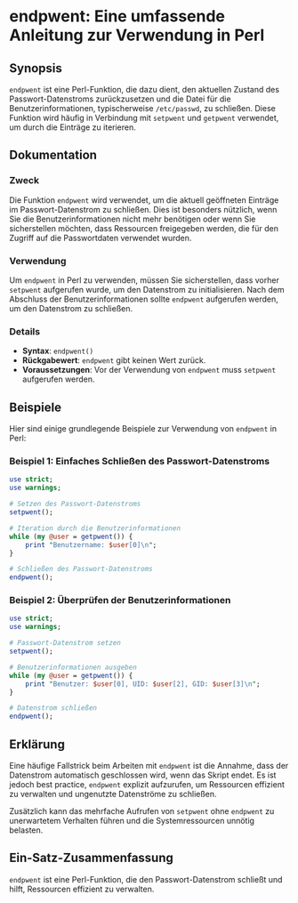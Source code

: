 <!--
Meta Description: # endpwent: Eine umfassende Anleitung zur Verwendung in Perl ## Synopsis `endpwent` ist eine Perl-Funktion, die dazu dient, den aktuellen Zustand des ...
Meta Keywords: endpwent, die, perl, passwort, schließen
-->

# endpwent: Eine umfassende Anleitung zur Verwendung in Perl

## Synopsis
`endpwent` ist eine Perl-Funktion, die dazu dient, den aktuellen Zustand des Passwort-Datenstroms zurückzusetzen und die Datei für die Benutzerinformationen, typischerweise `/etc/passwd`, zu schließen. Diese Funktion wird häufig in Verbindung mit `setpwent` und `getpwent` verwendet, um durch die Einträge zu iterieren.

## Dokumentation
### Zweck
Die Funktion `endpwent` wird verwendet, um die aktuell geöffneten Einträge im Passwort-Datenstrom zu schließen. Dies ist besonders nützlich, wenn Sie die Benutzerinformationen nicht mehr benötigen oder wenn Sie sicherstellen möchten, dass Ressourcen freigegeben werden, die für den Zugriff auf die Passwortdaten verwendet wurden.

### Verwendung
Um `endpwent` in Perl zu verwenden, müssen Sie sicherstellen, dass vorher `setpwent` aufgerufen wurde, um den Datenstrom zu initialisieren. Nach dem Abschluss der Benutzerinformationen sollte `endpwent` aufgerufen werden, um den Datenstrom zu schließen.

### Details
- **Syntax**: `endpwent()`
- **Rückgabewert**: `endpwent` gibt keinen Wert zurück.
- **Voraussetzungen**: Vor der Verwendung von `endpwent` muss `setpwent` aufgerufen werden.

## Beispiele
Hier sind einige grundlegende Beispiele zur Verwendung von `endpwent` in Perl:

### Beispiel 1: Einfaches Schließen des Passwort-Datenstroms
```perl
use strict;
use warnings;

# Setzen des Passwort-Datenstroms
setpwent();

# Iteration durch die Benutzerinformationen
while (my @user = getpwent()) {
    print "Benutzername: $user[0]\n";
}

# Schließen des Passwort-Datenstroms
endpwent();
```

### Beispiel 2: Überprüfen der Benutzerinformationen
```perl
use strict;
use warnings;

# Passwort-Datenstrom setzen
setpwent();

# Benutzerinformationen ausgeben
while (my @user = getpwent()) {
    print "Benutzer: $user[0], UID: $user[2], GID: $user[3]\n";
}

# Datenstrom schließen
endpwent();
```

## Erklärung
Eine häufige Fallstrick beim Arbeiten mit `endpwent` ist die Annahme, dass der Datenstrom automatisch geschlossen wird, wenn das Skript endet. Es ist jedoch best practice, `endpwent` explizit aufzurufen, um Ressourcen effizient zu verwalten und ungenutzte Datenströme zu schließen. 

Zusätzlich kann das mehrfache Aufrufen von `setpwent` ohne `endpwent` zu unerwartetem Verhalten führen und die Systemressourcen unnötig belasten. 

## Ein-Satz-Zusammenfassung
`endpwent` ist eine Perl-Funktion, die den Passwort-Datenstrom schließt und hilft, Ressourcen effizient zu verwalten.